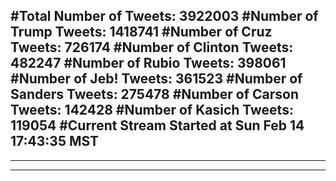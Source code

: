 #Total Number of Tweets: 3922003 
#Number of Trump Tweets: 1418741
#Number of Cruz Tweets: 726174
#Number of Clinton Tweets: 482247
#Number of Rubio Tweets: 398061
#Number of Jeb! Tweets: 361523
#Number of Sanders Tweets: 275478
#Number of Carson Tweets: 142428
#Number of Kasich Tweets: 119054
#Current Stream Started at Sun Feb 14 17:43:35 MST
---
---
---
